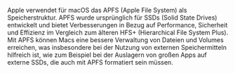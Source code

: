 
Apple verwendet für macOS das APFS (Apple File System) als Speicherstruktur. APFS wurde ursprünglich für SSDs (Solid State Drives) entwickelt und bietet Verbesserungen in Bezug auf Performance, Sicherheit und Effizienz im Vergleich zum älteren HFS+ (Hierarchical File System Plus). Mit APFS können Macs eine bessere Verwaltung von Dateien und Volumes erreichen, was insbesondere bei der Nutzung von externen Speichermitteln hilfreich ist, wie zum Beispiel bei der Auslagern von großen Apps auf externe SSDs, die auch mit APFS formatiert sein müssen.


